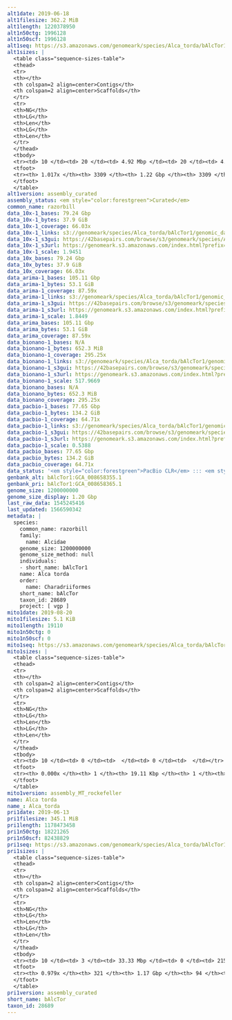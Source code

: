 ```yaml
---
alt1date: 2019-06-18
alt1filesize: 362.2 MiB
alt1length: 1220378950
alt1n50ctg: 1996128
alt1n50scf: 1996128
alt1seq: https://s3.amazonaws.com/genomeark/species/Alca_torda/bAlcTor1/assembly_curated/bAlcTor1.alt.cur.20190618.fasta.gz
alt1sizes: |
  <table class="sequence-sizes-table">
  <thead>
  <tr>
  <th></th>
  <th colspan=2 align=center>Contigs</th>
  <th colspan=2 align=center>Scaffolds</th>
  </tr>
  <tr>
  <th>NG</th>
  <th>LG</th>
  <th>Len</th>
  <th>LG</th>
  <th>Len</th>
  </tr>
  </thead>
  <tbody>
  <tr><td> 10 </td><td> 20 </td><td> 4.92 Mbp </td><td> 20 </td><td> 4.92 Mbp </td></tr>  <tr><td> 20 </td><td> 48 </td><td> 3.68 Mbp </td><td> 48 </td><td> 3.68 Mbp </td></tr>  <tr><td> 30 </td><td> 84 </td><td> 2.99 Mbp </td><td> 84 </td><td> 2.99 Mbp </td></tr>  <tr><td> 40 </td><td> 128 </td><td> 2.50 Mbp </td><td> 128 </td><td> 2.50 Mbp </td></tr>  <tr style="background-color:#cccccc;"><td> 50 </td><td> 181 </td><td> 2.00 Mbp </td><td> 181 </td><td> 2.00 Mbp </td></tr>  <tr><td> 60 </td><td> 250 </td><td> 1.52 Mbp </td><td> 250 </td><td> 1.52 Mbp </td></tr>  <tr><td> 70 </td><td> 342 </td><td> 1.13 Mbp </td><td> 342 </td><td> 1.13 Mbp </td></tr>  <tr><td> 80 </td><td> 475 </td><td> 0.74 Mbp </td><td> 475 </td><td> 0.74 Mbp </td></tr>  <tr><td> 90 </td><td> 709 </td><td> 326.68 Kbp </td><td> 709 </td><td> 326.68 Kbp </td></tr>  <tr><td> 100 </td><td> 2334 </td><td> 31.15 Kbp </td><td> 2334 </td><td> 31.15 Kbp </td></tr>  </tbody>
  <tfoot>
  <tr><th> 1.017x </th><th> 3309 </th><th> 1.22 Gbp </th><th> 3309 </th><th> 1.22 Gbp </th></tr>
  </tfoot>
  </table>
alt1version: assembly_curated
assembly_status: <em style="color:forestgreen">Curated</em>
common_name: razorbill
data_10x-1_bases: 79.24 Gbp
data_10x-1_bytes: 37.9 GiB
data_10x-1_coverage: 66.03x
data_10x-1_links: s3://genomeark/species/Alca_torda/bAlcTor1/genomic_data/10x/<br>
data_10x-1_s3gui: https://42basepairs.com/browse/s3/genomeark/species/Alca_torda/bAlcTor1/genomic_data/10x/
data_10x-1_s3url: https://genomeark.s3.amazonaws.com/index.html?prefix=species/Alca_torda/bAlcTor1/genomic_data/10x/
data_10x-1_scale: 1.9451
data_10x_bases: 79.24 Gbp
data_10x_bytes: 37.9 GiB
data_10x_coverage: 66.03x
data_arima-1_bases: 105.11 Gbp
data_arima-1_bytes: 53.1 GiB
data_arima-1_coverage: 87.59x
data_arima-1_links: s3://genomeark/species/Alca_torda/bAlcTor1/genomic_data/arima/<br>
data_arima-1_s3gui: https://42basepairs.com/browse/s3/genomeark/species/Alca_torda/bAlcTor1/genomic_data/arima/
data_arima-1_s3url: https://genomeark.s3.amazonaws.com/index.html?prefix=species/Alca_torda/bAlcTor1/genomic_data/arima/
data_arima-1_scale: 1.8449
data_arima_bases: 105.11 Gbp
data_arima_bytes: 53.1 GiB
data_arima_coverage: 87.59x
data_bionano-1_bases: N/A
data_bionano-1_bytes: 652.3 MiB
data_bionano-1_coverage: 295.25x
data_bionano-1_links: s3://genomeark/species/Alca_torda/bAlcTor1/genomic_data/bionano/<br>
data_bionano-1_s3gui: https://42basepairs.com/browse/s3/genomeark/species/Alca_torda/bAlcTor1/genomic_data/bionano/
data_bionano-1_s3url: https://genomeark.s3.amazonaws.com/index.html?prefix=species/Alca_torda/bAlcTor1/genomic_data/bionano/
data_bionano-1_scale: 517.9669
data_bionano_bases: N/A
data_bionano_bytes: 652.3 MiB
data_bionano_coverage: 295.25x
data_pacbio-1_bases: 77.65 Gbp
data_pacbio-1_bytes: 134.2 GiB
data_pacbio-1_coverage: 64.71x
data_pacbio-1_links: s3://genomeark/species/Alca_torda/bAlcTor1/genomic_data/pacbio/<br>
data_pacbio-1_s3gui: https://42basepairs.com/browse/s3/genomeark/species/Alca_torda/bAlcTor1/genomic_data/pacbio/
data_pacbio-1_s3url: https://genomeark.s3.amazonaws.com/index.html?prefix=species/Alca_torda/bAlcTor1/genomic_data/pacbio/
data_pacbio-1_scale: 0.5388
data_pacbio_bases: 77.65 Gbp
data_pacbio_bytes: 134.2 GiB
data_pacbio_coverage: 64.71x
data_status: '<em style="color:forestgreen">PacBio CLR</em> ::: <em style="color:forestgreen">10x</em> ::: <em style="color:forestgreen">Arima</em>'
genbank_alt: bAlcTor1:GCA_008658355.1
genbank_pri: bAlcTor1:GCA_008658365.1
genome_size: 1200000000
genome_size_display: 1.20 Gbp
last_raw_data: 1545245416
last_updated: 1566590342
metadata: |
  species:
    common_name: razorbill
    family:
      name: Alcidae
    genome_size: 1200000000
    genome_size_method: null
    individuals:
    - short_name: bAlcTor1
    name: Alca torda
    order:
      name: Charadriiformes
    short_name: bAlcTor
    taxon_id: 28689
    project: [ vgp ]
mito1date: 2019-08-20
mito1filesize: 5.1 KiB
mito1length: 19110
mito1n50ctg: 0
mito1n50scf: 0
mito1seq: https://s3.amazonaws.com/genomeark/species/Alca_torda/bAlcTor1/assembly_MT_rockefeller/bAlcTor1.MT.20190820.fasta.gz
mito1sizes: |
  <table class="sequence-sizes-table">
  <thead>
  <tr>
  <th></th>
  <th colspan=2 align=center>Contigs</th>
  <th colspan=2 align=center>Scaffolds</th>
  </tr>
  <tr>
  <th>NG</th>
  <th>LG</th>
  <th>Len</th>
  <th>LG</th>
  <th>Len</th>
  </tr>
  </thead>
  <tbody>
  <tr><td> 10 </td><td> 0 </td><td>  </td><td> 0 </td><td>  </td></tr>  <tr><td> 20 </td><td> 0 </td><td>  </td><td> 0 </td><td>  </td></tr>  <tr><td> 30 </td><td> 0 </td><td>  </td><td> 0 </td><td>  </td></tr>  <tr><td> 40 </td><td> 0 </td><td>  </td><td> 0 </td><td>  </td></tr>  <tr style="background-color:#cccccc;"><td> 50 </td><td> 0 </td><td style="background-color:#ff8888;">  </td><td> 0 </td><td style="background-color:#ff8888;">  </td></tr>  <tr><td> 60 </td><td> 0 </td><td>  </td><td> 0 </td><td>  </td></tr>  <tr><td> 70 </td><td> 0 </td><td>  </td><td> 0 </td><td>  </td></tr>  <tr><td> 80 </td><td> 0 </td><td>  </td><td> 0 </td><td>  </td></tr>  <tr><td> 90 </td><td> 0 </td><td>  </td><td> 0 </td><td>  </td></tr>  <tr><td> 100 </td><td> 0 </td><td>  </td><td> 0 </td><td>  </td></tr>  </tbody>
  <tfoot>
  <tr><th> 0.000x </th><th> 1 </th><th> 19.11 Kbp </th><th> 1 </th><th> 19.11 Kbp </th></tr>
  </tfoot>
  </table>
mito1version: assembly_MT_rockefeller
name: Alca torda
name_: Alca_torda
pri1date: 2019-06-13
pri1filesize: 345.1 MiB
pri1length: 1178473458
pri1n50ctg: 18221265
pri1n50scf: 82438829
pri1seq: https://s3.amazonaws.com/genomeark/species/Alca_torda/bAlcTor1/assembly_curated/bAlcTor1.pri.cur.20190613.fasta.gz
pri1sizes: |
  <table class="sequence-sizes-table">
  <thead>
  <tr>
  <th></th>
  <th colspan=2 align=center>Contigs</th>
  <th colspan=2 align=center>Scaffolds</th>
  </tr>
  <tr>
  <th>NG</th>
  <th>LG</th>
  <th>Len</th>
  <th>LG</th>
  <th>Len</th>
  </tr>
  </thead>
  <tbody>
  <tr><td> 10 </td><td> 3 </td><td> 33.33 Mbp </td><td> 0 </td><td> 215.87 Mbp </td></tr>  <tr><td> 20 </td><td> 6 </td><td> 31.92 Mbp </td><td> 1 </td><td> 165.05 Mbp </td></tr>  <tr><td> 30 </td><td> 11 </td><td> 23.53 Mbp </td><td> 1 </td><td> 165.05 Mbp </td></tr>  <tr><td> 40 </td><td> 16 </td><td> 21.62 Mbp </td><td> 2 </td><td> 125.51 Mbp </td></tr>  <tr style="background-color:#cccccc;"><td> 50 </td><td> 22 </td><td style="background-color:#88ff88;"> 18.22 Mbp </td><td> 4 </td><td style="background-color:#88ff88;"> 82.44 Mbp </td></tr>  <tr><td> 60 </td><td> 30 </td><td> 15.65 Mbp </td><td> 5 </td><td> 70.99 Mbp </td></tr>  <tr><td> 70 </td><td> 39 </td><td> 9.53 Mbp </td><td> 7 </td><td> 47.75 Mbp </td></tr>  <tr><td> 80 </td><td> 56 </td><td> 5.80 Mbp </td><td> 10 </td><td> 41.49 Mbp </td></tr>  <tr><td> 90 </td><td> 85 </td><td> 2.85 Mbp </td><td> 13 </td><td> 34.32 Mbp </td></tr>  <tr><td> 100 </td><td> 0 </td><td>  </td><td> 0 </td><td>  </td></tr>  </tbody>
  <tfoot>
  <tr><th> 0.979x </th><th> 321 </th><th> 1.17 Gbp </th><th> 94 </th><th> 1.18 Gbp </th></tr>
  </tfoot>
  </table>
pri1version: assembly_curated
short_name: bAlcTor
taxon_id: 28689
---
```

